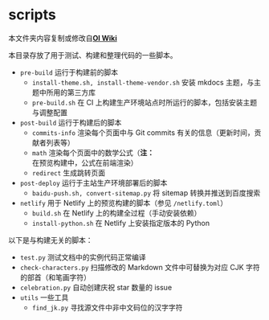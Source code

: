 # scripts
本文件夹内容复制或修改自[**OI Wiki**](https://github.com/OI-wiki/OI-wiki)

本目录存放了用于测试、构建和整理代码的一些脚本。

-   `pre-build` 运行于构建前的脚本
    - `install-theme.sh, install-theme-vendor.sh` 安装 mkdocs 主题，与主题中所用的第三方库
    - `pre-build.sh` 在 CI 上构建生产环境站点时所运行的脚本，包括安装主题与调整配置
-   `post-build` 运行于构建后的脚本
    - `commits-info` 渲染每个页面中与 Git commits 有关的信息（更新时间，贡献者列表等）
    - `math` 渲染每个页面中的数学公式（**注：** 在预览构建中，公式在前端渲染）
    - `redirect` 生成跳转页面
-   `post-deploy` 运行于主站生产环境部署后的脚本
    - `baidu-push.sh, convert-sitemap.py` 将 sitemap 转换并推送到百度搜索
-   `netlify` 用于 Netlify 上的预览构建的脚本（参见 `/netlify.toml`）
    - `build.sh` 在 Netlify 上的构建全过程（手动安装依赖）
    - `install-python.sh` 在 Netlify 上安装指定版本的 Python

以下是与构建无关的脚本：

- `test.py` 测试文档中的实例代码正常编译
- `check-characters.py` 扫描修改的 Markdown 文件中可替换为对应 CJK 字符的部首（和笔画字符）
- `celebration.py` 自动创建庆祝 star 数量的 issue
-   `utils` 一些工具
    - `find_jk.py` 寻找源文件中非中文码位的汉字字符
